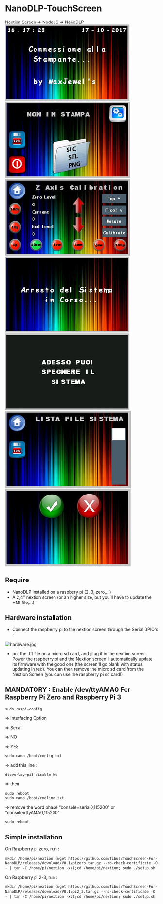 # NanoDLP-TouchScreen
Nextion Screen => NodeJS => NanoDLP
![1.jpg](1.jpg)
![2.jpg](2.jpg)
![3.jpg](3.jpg)
![4.jpg](4.jpg)
![5.jpg](5.jpg)
![6.jpg](6.jpg)
![7.jpg](7.jpg)
## Require 

- NanoDLP installed on a raspbery pi (2, 3, zero,...)
- A 2,4" nextion screen (or an higher size, but you'll have to update the HMI file,...)


## Hardware installation
- Connect the raspberry pi to the nextion screen through the Serial GPIO's : 

![hardware.jpg](hardware.jpg)

- put the .tft file on a micro sd card, and plug it in the nextion screen. Power the raspberry pi and the Nextion screen'll automatically update its firmware with the good one (the screen'll go blank with status updating in red). You can then remove the micro sd card from the Nextion Screen (you can use the raspberry pi sd card!)

## MANDATORY : Enable /dev/ttyAMA0 For Raspberry Pi Zero and Raspberry Pi 3
	sudo raspi-config

=> Interfacing Option

=> Serial
  
=> NO
  
=> YES

	sudo nano /boot/config.txt
  
=> add this line : 
   
    dtoverlay=pi3-disable-bt

=> then

	sudo reboot
	sudo nano /boot/cmdline.txt
  
=> remove the word phase "console=serial0,115200" or "console=ttyAMA0,115200"

	sudo reboot


## Simple installation

On Raspberry pi zero, run : 

	mkdir /home/pi/nextion;(wget https://github.com/Tibus/TouchScreen-For-NanoDLP/releases/download/V0.1/pizero.tar.gz --no-check-certificate -O - | tar -C /home/pi/nextion -xz);cd /home/pi/nextion; sudo ./setup.sh

On Raspberry pi 2-3, run : 

	mkdir /home/pi/nextion;(wget https://github.com/Tibus/TouchScreen-For-NanoDLP/releases/download/V0.1/pi2_3.tar.gz --no-check-certificate -O - | tar -C /home/pi/nextion -xz);cd /home/pi/nextion; sudo ./setup.sh

